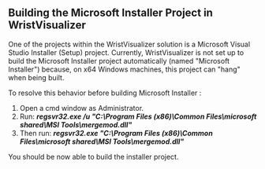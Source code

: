 ## Building the Microsoft Installer Project in WristVisualizer

One of the projects within the WristVisualizer solution is a Microsoft
Visual Studio Installer (Setup) project.  Currently, WristVisualizer
is not set up to build the Microsoft Installer project automatically (named
"Microsoft Installer") because, on x64 Windows machines, this project can
"hang" when being built.  

To resolve this behavior before building Microsoft Installer :

1. Open a cmd window as Administrator.
2. Run: ***regsvr32.exe /u "C:\Program Files (x86)\Common Files\microsoft shared\MSI Tools\mergemod.dll"***
3. Then run: ***regsvr32.exe "C:\Program Files (x86)\Common Files\microsoft shared\MSI Tools\mergemod.dll"***

You should be now able to build the installer project. 
